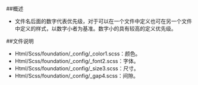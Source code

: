 ##概述
* 文件名后面的数字代表优先级，对于可以在一个文件中定义也可在另一个文件中定义的样式，以数字小者为基准。数字小的具有较高的定义优先级。

##文件说明
* Html/Scss/foundation/_config/_color1.scss：颜色。
* Html/Scss/foundation/_config/_font2.scss：字体。
* Html/Scss/foundation/_config/_size3.scss：尺寸。
* Html/Scss/foundation/_config/_gap4.scss：间隙。

